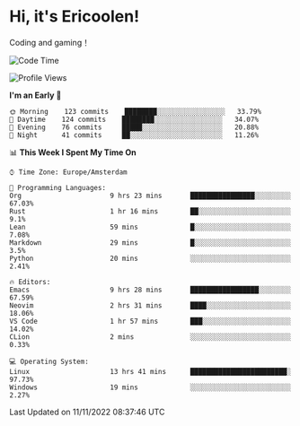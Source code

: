 # Hi, it's Ericoolen!
Coding and gaming！

<!--START_SECTION:waka-->
![Code Time](http://img.shields.io/badge/Code%20Time-520%20hrs%2044%20mins-blue)

![Profile Views](http://img.shields.io/badge/Profile%20Views-0-blue)

**I'm an Early 🐤** 

```text
🌞 Morning    123 commits    ████████░░░░░░░░░░░░░░░░░   33.79% 
🌆 Daytime    124 commits    ████████░░░░░░░░░░░░░░░░░   34.07% 
🌃 Evening    76 commits     █████░░░░░░░░░░░░░░░░░░░░   20.88% 
🌙 Night      41 commits     ██░░░░░░░░░░░░░░░░░░░░░░░   11.26%

```


📊 **This Week I Spent My Time On** 

```text
⌚︎ Time Zone: Europe/Amsterdam

💬 Programming Languages: 
Org                      9 hrs 23 mins       ████████████████░░░░░░░░░   67.03% 
Rust                     1 hr 16 mins        ██░░░░░░░░░░░░░░░░░░░░░░░   9.1% 
Lean                     59 mins             █░░░░░░░░░░░░░░░░░░░░░░░░   7.08% 
Markdown                 29 mins             █░░░░░░░░░░░░░░░░░░░░░░░░   3.5% 
Python                   20 mins             ░░░░░░░░░░░░░░░░░░░░░░░░░   2.41%

🔥 Editors: 
Emacs                    9 hrs 28 mins       █████████████████░░░░░░░░   67.59% 
Neovim                   2 hrs 31 mins       ████░░░░░░░░░░░░░░░░░░░░░   18.06% 
VS Code                  1 hr 57 mins        ███░░░░░░░░░░░░░░░░░░░░░░   14.02% 
CLion                    2 mins              ░░░░░░░░░░░░░░░░░░░░░░░░░   0.33%

💻 Operating System: 
Linux                    13 hrs 41 mins      ████████████████████████░   97.73% 
Windows                  19 mins             ░░░░░░░░░░░░░░░░░░░░░░░░░   2.27%

```


 Last Updated on 11/11/2022 08:37:46 UTC
<!--END_SECTION:waka-->

